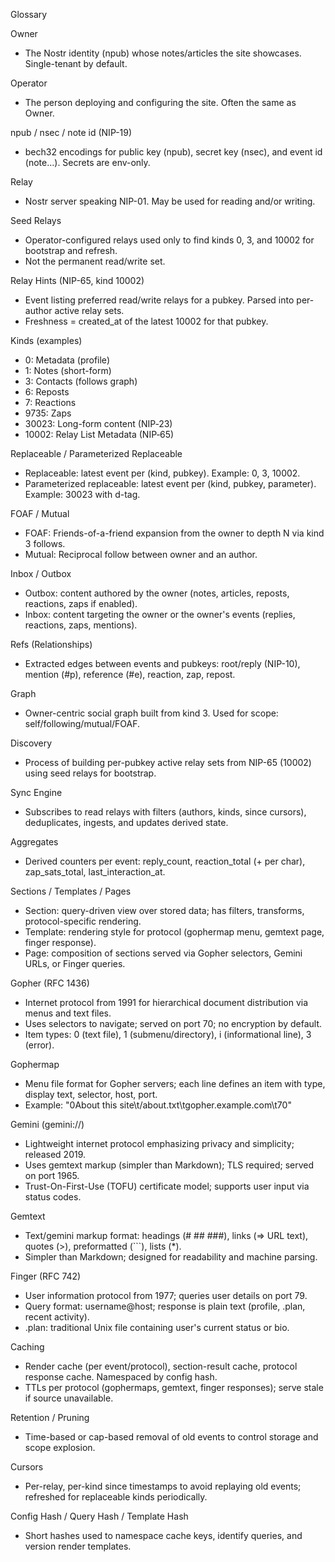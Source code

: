 Glossary

Owner
- The Nostr identity (npub) whose notes/articles the site showcases. Single-tenant by default.

Operator
- The person deploying and configuring the site. Often the same as Owner.

npub / nsec / note id (NIP-19)
- bech32 encodings for public key (npub), secret key (nsec), and event id (note...). Secrets are env-only.

Relay
- Nostr server speaking NIP-01. May be used for reading and/or writing.

Seed Relays
- Operator-configured relays used only to find kinds 0, 3, and 10002 for bootstrap and refresh.
- Not the permanent read/write set.

Relay Hints (NIP-65, kind 10002)
- Event listing preferred read/write relays for a pubkey. Parsed into per-author active relay sets.
- Freshness = created_at of the latest 10002 for that pubkey.

Kinds (examples)
- 0: Metadata (profile)
- 1: Notes (short-form)
- 3: Contacts (follows graph)
- 6: Reposts
- 7: Reactions
- 9735: Zaps
- 30023: Long-form content (NIP‑23)
- 10002: Relay List Metadata (NIP‑65)

Replaceable / Parameterized Replaceable
- Replaceable: latest event per (kind, pubkey). Example: 0, 3, 10002.
- Parameterized replaceable: latest event per (kind, pubkey, parameter). Example: 30023 with d-tag.

FOAF / Mutual
- FOAF: Friends-of-a-friend expansion from the owner to depth N via kind 3 follows.
- Mutual: Reciprocal follow between owner and an author.

Inbox / Outbox
- Outbox: content authored by the owner (notes, articles, reposts, reactions, zaps if enabled).
- Inbox: content targeting the owner or the owner's events (replies, reactions, zaps, mentions).

Refs (Relationships)
- Extracted edges between events and pubkeys: root/reply (NIP-10), mention (#p), reference (#e), reaction, zap, repost.

Graph
- Owner-centric social graph built from kind 3. Used for scope: self/following/mutual/FOAF.

Discovery
- Process of building per-pubkey active relay sets from NIP-65 (10002) using seed relays for bootstrap.

Sync Engine
- Subscribes to read relays with filters (authors, kinds, since cursors), deduplicates, ingests, and updates derived state.

Aggregates
- Derived counters per event: reply_count, reaction_total (+ per char), zap_sats_total, last_interaction_at.

Sections / Templates / Pages
- Section: query-driven view over stored data; has filters, transforms, protocol-specific rendering.
- Template: rendering style for protocol (gophermap menu, gemtext page, finger response).
- Page: composition of sections served via Gopher selectors, Gemini URLs, or Finger queries.

Gopher (RFC 1436)
- Internet protocol from 1991 for hierarchical document distribution via menus and text files.
- Uses selectors to navigate; served on port 70; no encryption by default.
- Item types: 0 (text file), 1 (submenu/directory), i (informational line), 3 (error).

Gophermap
- Menu file format for Gopher servers; each line defines an item with type, display text, selector, host, port.
- Example: "0About this site\t/about.txt\tgopher.example.com\t70"

Gemini (gemini://)
- Lightweight internet protocol emphasizing privacy and simplicity; released 2019.
- Uses gemtext markup (simpler than Markdown); TLS required; served on port 1965.
- Trust-On-First-Use (TOFU) certificate model; supports user input via status codes.

Gemtext
- Text/gemini markup format: headings (# ## ###), links (=> URL text), quotes (>), preformatted (```), lists (*).
- Simpler than Markdown; designed for readability and machine parsing.

Finger (RFC 742)
- User information protocol from 1977; queries user details on port 79.
- Query format: username@host; response is plain text (profile, .plan, recent activity).
- .plan: traditional Unix file containing user's current status or bio.

Caching
- Render cache (per event/protocol), section-result cache, protocol response cache. Namespaced by config hash.
- TTLs per protocol (gophermaps, gemtext, finger responses); serve stale if source unavailable.

Retention / Pruning
- Time-based or cap-based removal of old events to control storage and scope explosion.

Cursors
- Per-relay, per-kind since timestamps to avoid replaying old events; refreshed for replaceable kinds periodically.

Config Hash / Query Hash / Template Hash
- Short hashes used to namespace cache keys, identify queries, and version render templates.
